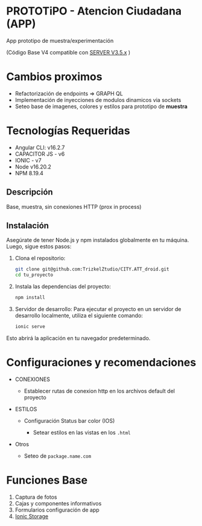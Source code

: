 # PROTOTiPO - Atencion Ciudadana (APP)

App prototipo de muestra/experimentación

(Código Base V4 compatible con [SERVER V3.5.x](https://github.com/TrizkelZtudio/Server_Tizayocan/releases/tag/BeforeTov4.0) )


# Cambios proximos

* Refactorización de endpoints => GRAPH QL
* Implementación de inyecciones de modulos dinamicos via sockets
* Seteo base de imagenes, colores y estilos para prototipo de **muestra**


# Tecnologías Requeridas

*  Angular CLI: v16.2.7
*  CAPACITOR JS - v6
*  IONIC - v7
*  Node v16.20.2
*  NPM 8.19.4

## Descripción

 Base, muestra, sin conexiones HTTP (prox in process)


## Instalación

Asegúrate de tener Node.js y npm instalados globalmente en tu máquina. Luego, sigue estos pasos:

1. Clona el repositorio:

   ```bash
   git clone git@github.com:TrizkelZtudio/CITY.ATT_droid.git
   cd tu_proyecto
   ```
   
2. Instala las dependencias del proyecto:

    ```bash
    npm install
    ```

3. Servidor de desarrollo:
Para ejecutar el proyecto en un servidor de desarrollo localmente, utiliza el siguiente comando:

    ```bash
    ionic serve
    ```

Esto abrirá la aplicación en tu navegador predeterminado.


# Configuraciones y recomendaciones


- CONEXIONES

  * Establecer rutas de conexion http en los archivos default del proyecto


- ESTILOS

    - Configuración Status bar color (IOS)
  
        * Setear estilos en las vistas en los `.html`
 
- Otros

    * Seteo de `package.name.com`

   

# Funciones Base

1. Captura de fotos
2. Cajas y componentes informativos
3. Formularios configuración de app
4. [Ionic Storage](https://github.com/ionic-team/ionic-storage)


